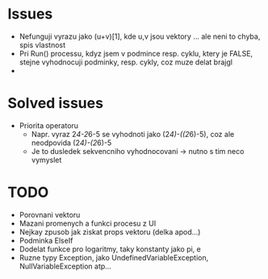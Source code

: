 ﻿# Issues
* Nefunguji vyrazu jako (u+v)[1], kde u,v jsou vektory ... ale neni to chyba, spis vlastnost
* Pri Run() processu, kdyz jsem v podmince resp. cyklu, ktery je FALSE, stejne vyhodnocuji podminky, resp. cykly, coz muze delat brajgl
*
# Solved issues
* Priorita operatoru
	* Napr. vyraz 2*4-2*6-5 se vyhodnoti jako (2*4)-((2*6)-5), coz ale neodpovida (2*4)-(2*6)-5
	* Je to dusledek sekvencniho vyhodnocovani -> nutno s tim neco vymyslet

# TODO
* Porovnani vektoru
* Mazani promenych a funkci procesu z UI
* Nejkay zpusob jak ziskat props vektoru (delka apod...)
* Podminka ElseIf
* Dodelat funkce pro logaritmy, taky konstanty jako pi, e
* Ruzne typy Exception, jako UndefinedVariableException, NullVariableException atp...
